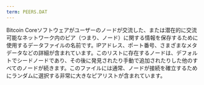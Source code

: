 ```yaml
---
term: PEERS.DAT
---
```


Bitcoin Coreソフトウェアがユーザーのノードが交流した、または潜在的に交流可能なネットワーク内のピア（つまり、ノード）に関する情報を保存するために使用するデータファイルの名前です。IPアドレス、ポート番号、さまざまなメタデータなどの詳細が含まれています。このリストに存在するノードは、デフォルトでシードノードであり、その後に発見されたり手動で追加されたりした他のすべてのノードが続きます。このファイルには通常、ノードが接続を確立するためにランダムに選択する非常に大きなピアリストが含まれています。